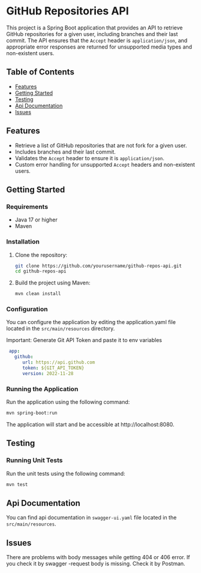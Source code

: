 # GitHub Repositories API

This project is a Spring Boot application that provides an API to retrieve GitHub repositories for a given user,
including branches and their last commit. The API ensures that the `Accept` header is `application/json`, and appropriate
error responses are returned for unsupported media types and non-existent users.

## Table of Contents

- [Features](#features)
- [Getting Started](#getting-started)
- [Testing](#testing)
- [Api Documentation](#api-documentation)
- [Issues](#issues)
## Features

- Retrieve a list of GitHub repositories that are not fork for a given user.
- Includes branches and their last commit.
- Validates the `Accept` header to ensure it is `application/json`.
- Custom error handling for unsupported `Accept` headers and non-existent users.

## Getting Started

### Requirements

- Java 17 or higher
- Maven

### Installation

1. Clone the repository:

   ```sh
   git clone https://github.com/yourusername/github-repos-api.git
   cd github-repos-api
   ```
2. Build the project using Maven:
   ```sh
   mvn clean install
   ```

### Configuration

You can configure the application by editing the application.yaml file located in the `src/main/resources`
directory.

Important: Generate Git API Token and paste it to env variables

   ```yaml
    app:
      github:
         url: https://api.github.com
         token: ${GIT_API_TOKEN}
         version: 2022-11-28
   ```

### Running the Application

Run the application using the following command:

```sh
mvn spring-boot:run
```

The application will start and be accessible at http://localhost:8080.

## Testing

### Running Unit Tests

Run the unit tests using the following command:

```sh
mvn test
```

## Api Documentation

You can find api documentation in `swagger-ui.yaml` file located in the `src/main/resources`.

## Issues

There are problems with body messages while getting 404 or 406 error. If you check it by swagger -request body is missing.
Check it by Postman.